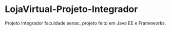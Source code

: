 # LojaVirtual-Projeto-Integrador
Projeto Integrador faculdade senac, projeto feito em Java EE e Frameworks.
